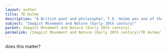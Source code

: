 ```yaml
---
layout: author
title: TE Hulme
description: "A British poet and philosopher, T.E. Hulme was one of the forerunners of Imagism. His concise and pointed poems often present nature in a stark, modernist light."
subject: "Imagist Movement and Nature (Early 20th century)"
parent: Imagist Movement and Nature (Early 20th century)
permalink: /Imagist Movement and Nature (Early 20th century)/TE Hulme/
---
```


does this matter?
